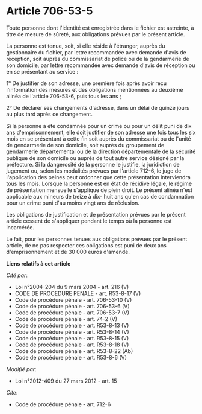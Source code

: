 # Article 706-53-5

Toute personne dont l'identité est enregistrée dans le fichier est astreinte, à titre de mesure de sûreté, aux obligations
prévues par le présent article.

La personne est tenue, soit, si elle réside à l'étranger, auprès du gestionnaire du fichier, par lettre recommandée avec
demande d'avis de réception, soit auprès du commissariat de police ou de la gendarmerie de son domicile, par lettre
recommandée avec demande d'avis de réception ou en se présentant au service :

1° De justifier de son adresse, une première fois après avoir reçu l'information des mesures et des obligations mentionnées
au deuxième alinéa de l'article 706-53-6, puis tous les ans ;

2° De déclarer ses changements d'adresse, dans un délai de quinze jours au plus tard après ce changement.

Si la personne a été condamnée pour un crime ou pour un délit puni de dix ans d'emprisonnement, elle doit justifier de son
adresse une fois tous les six mois en se présentant à cette fin soit auprès du commissariat ou de l'unité de gendarmerie de
son domicile, soit auprès du groupement de gendarmerie départemental ou de la direction départementale de la sécurité
publique de son domicile ou auprès de tout autre service désigné par la préfecture. Si la dangerosité de la personne le
justifie, la juridiction de jugement ou, selon les modalités prévues par l'article 712-6, le juge de l'application des peines
peut ordonner que cette présentation interviendra tous les mois. Lorsque la personne est en état de récidive légale, le
régime de présentation mensuelle s'applique de plein droit. Le présent alinéa n'est applicable aux mineurs de treize à dix-
huit ans qu'en cas de condamnation pour un crime puni d'au moins vingt ans de réclusion.

Les obligations de justification et de présentation prévues par le présent article cessent de s'appliquer pendant le temps où
la personne est incarcérée.

Le fait, pour les personnes tenues aux obligations prévues par le présent article, de ne pas respecter ces obligations est
puni de deux ans d'emprisonnement et de 30 000 euros d'amende.

**Liens relatifs à cet article**

_Cité par_:

  - Loi n°2004-204 du 9 mars 2004 - art. 216 (V)
  - CODE DE PROCEDURE PENALE - art. R53-8-17 (V)
  - Code de procédure pénale - art. 706-53-10 (V)
  - Code de procédure pénale - art. 706-53-6 (V)
  - Code de procédure pénale - art. 706-53-7 (V)
  - Code de procédure pénale - art. 74-2 (V)
  - Code de procédure pénale - art. R53-8-13 (V)
  - Code de procédure pénale - art. R53-8-14 (V)
  - Code de procédure pénale - art. R53-8-15 (V)
  - Code de procédure pénale - art. R53-8-18 (V)
  - Code de procédure pénale - art. R53-8-22 (Ab)
  - Code de procédure pénale - art. R53-8-6 (V)

_Modifié par_:

  - Loi n°2012-409 du 27 mars 2012 - art. 15

_Cite_:

  - Code de procédure pénale - art. 712-6
